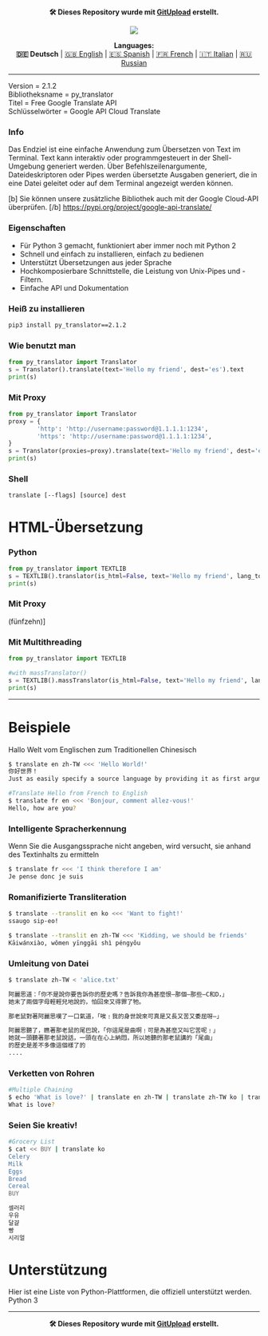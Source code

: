 <p align="center"><b>🛠️ Dieses Repository wurde mit <a href="https://gitupload.com">GitUpload</a> erstellt.</b></p>
<p align="center"><a href="https://kupi.net"><img src="https://github.com/markolofsen/py_translator//blob/master/.banners/banner_de.png?raw=1" /></a></p>
<p align="center"><b>Languages:</b><br /><b>🇩🇪 Deutsch</b> | <a href="https://github.com/markolofsen/py_translator/blob/master/README.md">🇬🇧 English</a> | <a href="https://github.com/markolofsen/py_translator/blob/master/README_es.md">🇪🇸 Spanish</a> | <a href="https://github.com/markolofsen/py_translator/blob/master/README_fr.md">🇫🇷 French</a> | <a href="https://github.com/markolofsen/py_translator/blob/master/README_it.md">🇮🇹 Italian</a> | <a href="https://github.com/markolofsen/py_translator/blob/master/README_ru.md">🇷🇺 Russian</a></p>

---

Version = 2.1.2 <br />
Bibliotheksname = py_translator <br />
Titel = Free Google Translate API <br />
Schlüsselwörter = Google API Cloud Translate <br />

### Info
Das Endziel ist eine einfache Anwendung zum Übersetzen von Text im Terminal. Text kann interaktiv oder programmgesteuert in der Shell-Umgebung generiert werden. Über Befehlszeilenargumente, Dateideskriptoren oder Pipes werden übersetzte Ausgaben generiert, die in eine Datei geleitet oder auf dem Terminal angezeigt werden können.

[b] Sie können unsere zusätzliche Bibliothek auch mit der Google Cloud-API überprüfen. [/b] https://pypi.org/project/google-api-translate/

### Eigenschaften
* Für Python 3 gemacht, funktioniert aber immer noch mit Python 2
* Schnell und einfach zu installieren, einfach zu bedienen
* Unterstützt Übersetzungen aus jeder Sprache
* Hochkomposierbare Schnittstelle, die Leistung von Unix-Pipes und -Filtern.
* Einfache API und Dokumentation

### Heiß zu installieren

```sh
pip3 install py_translator==2.1.2
```


### Wie benutzt man
```python
from py_translator import Translator
s = Translator().translate(text='Hello my friend', dest='es').text
print(s)
```

### Mit Proxy
```python
from py_translator import Translator
proxy = {
        'http': 'http://username:password@1.1.1.1:1234',
        'https': 'http://username:password@1.1.1.1:1234',
}
s = Translator(proxies=proxy).translate(text='Hello my friend', dest='es').text
print(s)
```

### Shell
```shell
translate [--flags] [source] dest
```


# HTML-Übersetzung

### Python
```python
from py_translator import TEXTLIB
s = TEXTLIB().translator(is_html=False, text='Hello my friend', lang_to='cn', proxy=False)
print(s)
```

### Mit Proxy
(fünfzehn)]

### Mit Multithreading
```python
from py_translator import TEXTLIB

#with massTranslator()
s = TEXTLIB().massTranslator(is_html=False, text='Hello my friend', lang_to='cn', proxy=False)
print(s)
```

--------
# Beispiele
Hallo Welt vom Englischen zum Traditionellen Chinesisch
```sh
$ translate en zh-TW <<< 'Hello World!'
你好世界！
Just as easily specify a source language by providing it as first argument
```

```sh
#Translate Hello from French to English
$ translate fr en <<< 'Bonjour, comment allez-vous!'
Hello, how are you?
```

### Intelligente Spracherkennung
Wenn Sie die Ausgangssprache nicht angeben, wird versucht, sie anhand des Textinhalts zu ermitteln
```sh
$ translate fr <<< 'I think therefore I am'
Je pense donc je suis
```


### Romanifizierte Transliteration
```sh
$ translate --translit en ko <<< 'Want to fight!'
ssaugo sip-eo!

$ translate --translit en zh-TW <<< 'Kidding, we should be friends'
Kāiwánxiào, wǒmen yīnggāi shì péngyǒu
```


### Umleitung von Datei
```sh
$ translate zh-TW < 'alice.txt'

阿麗思道：「你不是說你要告訴你的歷史嗎？告訴我你為甚麼恨—那個—那些—C和D，」
她末了兩個字母輕輕兒地說的，怕回來又得罪了牠。

那老鼠對著阿麗思嘆了一口氣道，「唉﹗我的身世說來可真是又長又苦又委屈呀—」

阿麗思聽了，瞧著那老鼠的尾巴說，「你這尾是曲啊﹗可是為甚麼又叫它苦呢﹗」
她就一頭聽著那老鼠說話，一頭在在心上納悶，所以她聽的那老鼠講的「尾曲」
的歷史是差不多像這個樣了的
....
```

### Verketten von Rohren
```sh
#Multiple Chaining
$ echo 'What is love?' | translate en zh-TW | translate zh-TW ko | translate ko fr | translate fr en
What is love?
```

### Seien Sie kreativ!
```sh
#Grocery List
$ cat << BUY | translate ko
Celery
Milk
Eggs
Bread
Cereal
BUY

셀러리
우유
달걀
빵
시리얼
```

# Unterstützung
Hier ist eine Liste von Python-Plattformen, die offiziell unterstützt werden.
Python 3

---

<p align="center"><b>🛠️ Dieses Repository wurde mit <a href="https://gitupload.com">GitUpload</a> erstellt.</b></p>
